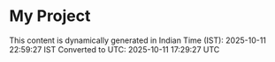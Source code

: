 # My Project

This content is dynamically generated in Indian Time (IST): 2025-10-11 22:59:27 IST
Converted to UTC: 2025-10-11 17:29:27 UTC

